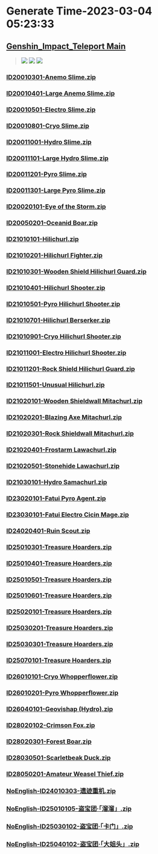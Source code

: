 # Generate Time-2023-03-04 05:23:33

## [Genshin_Impact_Teleport Main](https://github.com/Sam5440/Genshin_Impact_Teleport)

>![](https://komarev.com/ghpvc/?username=done439)
>![](https://komarev.com/ghpvc/?username=done438)
>![](https://komarev.com/ghpvc/?username=done437)

### [ID20010301-Anemo Slime.zip](https://raw.githubusercontent.com/Sam5440/Genshin_Impact_Teleport/download/AutoGeneratePoint/Points%28Raw%29%5Bcn-en-ru%5D/en-us/Monster_And_Animal/ID1-BigWorld_LevelStreaming/ID20010301-Anemo%20Slime.zip)

### [ID20010401-Large Anemo Slime.zip](https://raw.githubusercontent.com/Sam5440/Genshin_Impact_Teleport/download/AutoGeneratePoint/Points%28Raw%29%5Bcn-en-ru%5D/en-us/Monster_And_Animal/ID1-BigWorld_LevelStreaming/ID20010401-Large%20Anemo%20Slime.zip)

### [ID20010501-Electro Slime.zip](https://raw.githubusercontent.com/Sam5440/Genshin_Impact_Teleport/download/AutoGeneratePoint/Points%28Raw%29%5Bcn-en-ru%5D/en-us/Monster_And_Animal/ID1-BigWorld_LevelStreaming/ID20010501-Electro%20Slime.zip)

### [ID20010801-Cryo Slime.zip](https://raw.githubusercontent.com/Sam5440/Genshin_Impact_Teleport/download/AutoGeneratePoint/Points%28Raw%29%5Bcn-en-ru%5D/en-us/Monster_And_Animal/ID1-BigWorld_LevelStreaming/ID20010801-Cryo%20Slime.zip)

### [ID20011001-Hydro Slime.zip](https://raw.githubusercontent.com/Sam5440/Genshin_Impact_Teleport/download/AutoGeneratePoint/Points%28Raw%29%5Bcn-en-ru%5D/en-us/Monster_And_Animal/ID1-BigWorld_LevelStreaming/ID20011001-Hydro%20Slime.zip)

### [ID20011101-Large Hydro Slime.zip](https://raw.githubusercontent.com/Sam5440/Genshin_Impact_Teleport/download/AutoGeneratePoint/Points%28Raw%29%5Bcn-en-ru%5D/en-us/Monster_And_Animal/ID1-BigWorld_LevelStreaming/ID20011101-Large%20Hydro%20Slime.zip)

### [ID20011201-Pyro Slime.zip](https://raw.githubusercontent.com/Sam5440/Genshin_Impact_Teleport/download/AutoGeneratePoint/Points%28Raw%29%5Bcn-en-ru%5D/en-us/Monster_And_Animal/ID1-BigWorld_LevelStreaming/ID20011201-Pyro%20Slime.zip)

### [ID20011301-Large Pyro Slime.zip](https://raw.githubusercontent.com/Sam5440/Genshin_Impact_Teleport/download/AutoGeneratePoint/Points%28Raw%29%5Bcn-en-ru%5D/en-us/Monster_And_Animal/ID1-BigWorld_LevelStreaming/ID20011301-Large%20Pyro%20Slime.zip)

### [ID20020101-Eye of the Storm.zip](https://raw.githubusercontent.com/Sam5440/Genshin_Impact_Teleport/download/AutoGeneratePoint/Points%28Raw%29%5Bcn-en-ru%5D/en-us/Monster_And_Animal/ID1-BigWorld_LevelStreaming/ID20020101-Eye%20of%20the%20Storm.zip)

### [ID20050201-Oceanid Boar.zip](https://raw.githubusercontent.com/Sam5440/Genshin_Impact_Teleport/download/AutoGeneratePoint/Points%28Raw%29%5Bcn-en-ru%5D/en-us/Monster_And_Animal/ID1-BigWorld_LevelStreaming/ID20050201-Oceanid%20Boar.zip)

### [ID21010101-Hilichurl.zip](https://raw.githubusercontent.com/Sam5440/Genshin_Impact_Teleport/download/AutoGeneratePoint/Points%28Raw%29%5Bcn-en-ru%5D/en-us/Monster_And_Animal/ID1-BigWorld_LevelStreaming/ID21010101-Hilichurl.zip)

### [ID21010201-Hilichurl Fighter.zip](https://raw.githubusercontent.com/Sam5440/Genshin_Impact_Teleport/download/AutoGeneratePoint/Points%28Raw%29%5Bcn-en-ru%5D/en-us/Monster_And_Animal/ID1-BigWorld_LevelStreaming/ID21010201-Hilichurl%20Fighter.zip)

### [ID21010301-Wooden Shield Hilichurl Guard.zip](https://raw.githubusercontent.com/Sam5440/Genshin_Impact_Teleport/download/AutoGeneratePoint/Points%28Raw%29%5Bcn-en-ru%5D/en-us/Monster_And_Animal/ID1-BigWorld_LevelStreaming/ID21010301-Wooden%20Shield%20Hilichurl%20Guard.zip)

### [ID21010401-Hilichurl Shooter.zip](https://raw.githubusercontent.com/Sam5440/Genshin_Impact_Teleport/download/AutoGeneratePoint/Points%28Raw%29%5Bcn-en-ru%5D/en-us/Monster_And_Animal/ID1-BigWorld_LevelStreaming/ID21010401-Hilichurl%20Shooter.zip)

### [ID21010501-Pyro Hilichurl Shooter.zip](https://raw.githubusercontent.com/Sam5440/Genshin_Impact_Teleport/download/AutoGeneratePoint/Points%28Raw%29%5Bcn-en-ru%5D/en-us/Monster_And_Animal/ID1-BigWorld_LevelStreaming/ID21010501-Pyro%20Hilichurl%20Shooter.zip)

### [ID21010701-Hilichurl Berserker.zip](https://raw.githubusercontent.com/Sam5440/Genshin_Impact_Teleport/download/AutoGeneratePoint/Points%28Raw%29%5Bcn-en-ru%5D/en-us/Monster_And_Animal/ID1-BigWorld_LevelStreaming/ID21010701-Hilichurl%20Berserker.zip)

### [ID21010901-Cryo Hilichurl Shooter.zip](https://raw.githubusercontent.com/Sam5440/Genshin_Impact_Teleport/download/AutoGeneratePoint/Points%28Raw%29%5Bcn-en-ru%5D/en-us/Monster_And_Animal/ID1-BigWorld_LevelStreaming/ID21010901-Cryo%20Hilichurl%20Shooter.zip)

### [ID21011001-Electro Hilichurl Shooter.zip](https://raw.githubusercontent.com/Sam5440/Genshin_Impact_Teleport/download/AutoGeneratePoint/Points%28Raw%29%5Bcn-en-ru%5D/en-us/Monster_And_Animal/ID1-BigWorld_LevelStreaming/ID21011001-Electro%20Hilichurl%20Shooter.zip)

### [ID21011201-Rock Shield Hilichurl Guard.zip](https://raw.githubusercontent.com/Sam5440/Genshin_Impact_Teleport/download/AutoGeneratePoint/Points%28Raw%29%5Bcn-en-ru%5D/en-us/Monster_And_Animal/ID1-BigWorld_LevelStreaming/ID21011201-Rock%20Shield%20Hilichurl%20Guard.zip)

### [ID21011501-Unusual Hilichurl.zip](https://raw.githubusercontent.com/Sam5440/Genshin_Impact_Teleport/download/AutoGeneratePoint/Points%28Raw%29%5Bcn-en-ru%5D/en-us/Monster_And_Animal/ID1-BigWorld_LevelStreaming/ID21011501-Unusual%20Hilichurl.zip)

### [ID21020101-Wooden Shieldwall Mitachurl.zip](https://raw.githubusercontent.com/Sam5440/Genshin_Impact_Teleport/download/AutoGeneratePoint/Points%28Raw%29%5Bcn-en-ru%5D/en-us/Monster_And_Animal/ID1-BigWorld_LevelStreaming/ID21020101-Wooden%20Shieldwall%20Mitachurl.zip)

### [ID21020201-Blazing Axe Mitachurl.zip](https://raw.githubusercontent.com/Sam5440/Genshin_Impact_Teleport/download/AutoGeneratePoint/Points%28Raw%29%5Bcn-en-ru%5D/en-us/Monster_And_Animal/ID1-BigWorld_LevelStreaming/ID21020201-Blazing%20Axe%20Mitachurl.zip)

### [ID21020301-Rock Shieldwall Mitachurl.zip](https://raw.githubusercontent.com/Sam5440/Genshin_Impact_Teleport/download/AutoGeneratePoint/Points%28Raw%29%5Bcn-en-ru%5D/en-us/Monster_And_Animal/ID1-BigWorld_LevelStreaming/ID21020301-Rock%20Shieldwall%20Mitachurl.zip)

### [ID21020401-Frostarm Lawachurl.zip](https://raw.githubusercontent.com/Sam5440/Genshin_Impact_Teleport/download/AutoGeneratePoint/Points%28Raw%29%5Bcn-en-ru%5D/en-us/Monster_And_Animal/ID1-BigWorld_LevelStreaming/ID21020401-Frostarm%20Lawachurl.zip)

### [ID21020501-Stonehide Lawachurl.zip](https://raw.githubusercontent.com/Sam5440/Genshin_Impact_Teleport/download/AutoGeneratePoint/Points%28Raw%29%5Bcn-en-ru%5D/en-us/Monster_And_Animal/ID1-BigWorld_LevelStreaming/ID21020501-Stonehide%20Lawachurl.zip)

### [ID21030101-Hydro Samachurl.zip](https://raw.githubusercontent.com/Sam5440/Genshin_Impact_Teleport/download/AutoGeneratePoint/Points%28Raw%29%5Bcn-en-ru%5D/en-us/Monster_And_Animal/ID1-BigWorld_LevelStreaming/ID21030101-Hydro%20Samachurl.zip)

### [ID23020101-Fatui Pyro Agent.zip](https://raw.githubusercontent.com/Sam5440/Genshin_Impact_Teleport/download/AutoGeneratePoint/Points%28Raw%29%5Bcn-en-ru%5D/en-us/Monster_And_Animal/ID1-BigWorld_LevelStreaming/ID23020101-Fatui%20Pyro%20Agent.zip)

### [ID23030101-Fatui Electro Cicin Mage.zip](https://raw.githubusercontent.com/Sam5440/Genshin_Impact_Teleport/download/AutoGeneratePoint/Points%28Raw%29%5Bcn-en-ru%5D/en-us/Monster_And_Animal/ID1-BigWorld_LevelStreaming/ID23030101-Fatui%20Electro%20Cicin%20Mage.zip)

### [ID24020401-Ruin Scout.zip](https://raw.githubusercontent.com/Sam5440/Genshin_Impact_Teleport/download/AutoGeneratePoint/Points%28Raw%29%5Bcn-en-ru%5D/en-us/Monster_And_Animal/ID1-BigWorld_LevelStreaming/ID24020401-Ruin%20Scout.zip)

### [ID25010301-Treasure Hoarders.zip](https://raw.githubusercontent.com/Sam5440/Genshin_Impact_Teleport/download/AutoGeneratePoint/Points%28Raw%29%5Bcn-en-ru%5D/en-us/Monster_And_Animal/ID1-BigWorld_LevelStreaming/ID25010301-Treasure%20Hoarders.zip)

### [ID25010401-Treasure Hoarders.zip](https://raw.githubusercontent.com/Sam5440/Genshin_Impact_Teleport/download/AutoGeneratePoint/Points%28Raw%29%5Bcn-en-ru%5D/en-us/Monster_And_Animal/ID1-BigWorld_LevelStreaming/ID25010401-Treasure%20Hoarders.zip)

### [ID25010501-Treasure Hoarders.zip](https://raw.githubusercontent.com/Sam5440/Genshin_Impact_Teleport/download/AutoGeneratePoint/Points%28Raw%29%5Bcn-en-ru%5D/en-us/Monster_And_Animal/ID1-BigWorld_LevelStreaming/ID25010501-Treasure%20Hoarders.zip)

### [ID25010601-Treasure Hoarders.zip](https://raw.githubusercontent.com/Sam5440/Genshin_Impact_Teleport/download/AutoGeneratePoint/Points%28Raw%29%5Bcn-en-ru%5D/en-us/Monster_And_Animal/ID1-BigWorld_LevelStreaming/ID25010601-Treasure%20Hoarders.zip)

### [ID25020101-Treasure Hoarders.zip](https://raw.githubusercontent.com/Sam5440/Genshin_Impact_Teleport/download/AutoGeneratePoint/Points%28Raw%29%5Bcn-en-ru%5D/en-us/Monster_And_Animal/ID1-BigWorld_LevelStreaming/ID25020101-Treasure%20Hoarders.zip)

### [ID25030201-Treasure Hoarders.zip](https://raw.githubusercontent.com/Sam5440/Genshin_Impact_Teleport/download/AutoGeneratePoint/Points%28Raw%29%5Bcn-en-ru%5D/en-us/Monster_And_Animal/ID1-BigWorld_LevelStreaming/ID25030201-Treasure%20Hoarders.zip)

### [ID25030301-Treasure Hoarders.zip](https://raw.githubusercontent.com/Sam5440/Genshin_Impact_Teleport/download/AutoGeneratePoint/Points%28Raw%29%5Bcn-en-ru%5D/en-us/Monster_And_Animal/ID1-BigWorld_LevelStreaming/ID25030301-Treasure%20Hoarders.zip)

### [ID25070101-Treasure Hoarders.zip](https://raw.githubusercontent.com/Sam5440/Genshin_Impact_Teleport/download/AutoGeneratePoint/Points%28Raw%29%5Bcn-en-ru%5D/en-us/Monster_And_Animal/ID1-BigWorld_LevelStreaming/ID25070101-Treasure%20Hoarders.zip)

### [ID26010101-Cryo Whopperflower.zip](https://raw.githubusercontent.com/Sam5440/Genshin_Impact_Teleport/download/AutoGeneratePoint/Points%28Raw%29%5Bcn-en-ru%5D/en-us/Monster_And_Animal/ID1-BigWorld_LevelStreaming/ID26010101-Cryo%20Whopperflower.zip)

### [ID26010201-Pyro Whopperflower.zip](https://raw.githubusercontent.com/Sam5440/Genshin_Impact_Teleport/download/AutoGeneratePoint/Points%28Raw%29%5Bcn-en-ru%5D/en-us/Monster_And_Animal/ID1-BigWorld_LevelStreaming/ID26010201-Pyro%20Whopperflower.zip)

### [ID26040101-Geovishap (Hydro).zip](https://raw.githubusercontent.com/Sam5440/Genshin_Impact_Teleport/download/AutoGeneratePoint/Points%28Raw%29%5Bcn-en-ru%5D/en-us/Monster_And_Animal/ID1-BigWorld_LevelStreaming/ID26040101-Geovishap%20%28Hydro%29.zip)

### [ID28020102-Crimson Fox.zip](https://raw.githubusercontent.com/Sam5440/Genshin_Impact_Teleport/download/AutoGeneratePoint/Points%28Raw%29%5Bcn-en-ru%5D/en-us/Monster_And_Animal/ID1-BigWorld_LevelStreaming/ID28020102-Crimson%20Fox.zip)

### [ID28020301-Forest Boar.zip](https://raw.githubusercontent.com/Sam5440/Genshin_Impact_Teleport/download/AutoGeneratePoint/Points%28Raw%29%5Bcn-en-ru%5D/en-us/Monster_And_Animal/ID1-BigWorld_LevelStreaming/ID28020301-Forest%20Boar.zip)

### [ID28030501-Scarletbeak Duck.zip](https://raw.githubusercontent.com/Sam5440/Genshin_Impact_Teleport/download/AutoGeneratePoint/Points%28Raw%29%5Bcn-en-ru%5D/en-us/Monster_And_Animal/ID1-BigWorld_LevelStreaming/ID28030501-Scarletbeak%20Duck.zip)

### [ID28050201-Amateur Weasel Thief.zip](https://raw.githubusercontent.com/Sam5440/Genshin_Impact_Teleport/download/AutoGeneratePoint/Points%28Raw%29%5Bcn-en-ru%5D/en-us/Monster_And_Animal/ID1-BigWorld_LevelStreaming/ID28050201-Amateur%20Weasel%20Thief.zip)

### [NoEnglish-ID24010303-遗迹重机.zip](https://raw.githubusercontent.com/Sam5440/Genshin_Impact_Teleport/download/AutoGeneratePoint/Points%28Raw%29%5Bcn-en-ru%5D/en-us/Monster_And_Animal/ID1-BigWorld_LevelStreaming/NoEnglish-ID24010303-%E9%81%97%E8%BF%B9%E9%87%8D%E6%9C%BA.zip)

### [NoEnglish-ID25010105-盗宝团·「溜溜」.zip](https://raw.githubusercontent.com/Sam5440/Genshin_Impact_Teleport/download/AutoGeneratePoint/Points%28Raw%29%5Bcn-en-ru%5D/en-us/Monster_And_Animal/ID1-BigWorld_LevelStreaming/NoEnglish-ID25010105-%E7%9B%97%E5%AE%9D%E5%9B%A2%C2%B7%E3%80%8C%E6%BA%9C%E6%BA%9C%E3%80%8D.zip)

### [NoEnglish-ID25030102-盗宝团·「卡门」.zip](https://raw.githubusercontent.com/Sam5440/Genshin_Impact_Teleport/download/AutoGeneratePoint/Points%28Raw%29%5Bcn-en-ru%5D/en-us/Monster_And_Animal/ID1-BigWorld_LevelStreaming/NoEnglish-ID25030102-%E7%9B%97%E5%AE%9D%E5%9B%A2%C2%B7%E3%80%8C%E5%8D%A1%E9%97%A8%E3%80%8D.zip)

### [NoEnglish-ID25040102-盗宝团·「大姐头」.zip](https://raw.githubusercontent.com/Sam5440/Genshin_Impact_Teleport/download/AutoGeneratePoint/Points%28Raw%29%5Bcn-en-ru%5D/en-us/Monster_And_Animal/ID1-BigWorld_LevelStreaming/NoEnglish-ID25040102-%E7%9B%97%E5%AE%9D%E5%9B%A2%C2%B7%E3%80%8C%E5%A4%A7%E5%A7%90%E5%A4%B4%E3%80%8D.zip)

